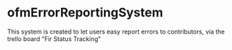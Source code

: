 # ofmErrorReportingSystem
This system is created to let users easy report errors to contributors, via the trello board "Fir Status Tracking"

